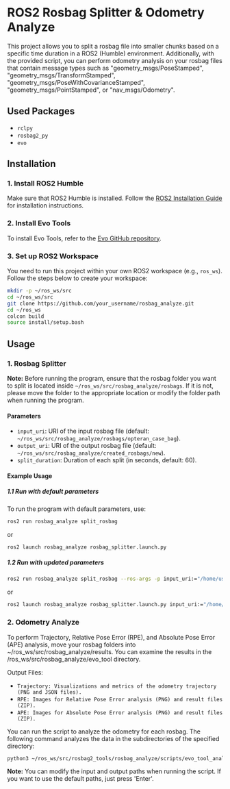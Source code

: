 # ROS2 Rosbag Splitter & Odometry Analyze

This project allows you to split a rosbag file into smaller chunks based on a specific time duration in a ROS2 (Humble) environment. Additionally, with the provided script, you can perform odometry analysis on your rosbag files that contain message types such as "geometry_msgs/PoseStamped", "geometry_msgs/TransformStamped", "geometry_msgs/PoseWithCovarianceStamped", "geometry_msgs/PointStamped", or "nav_msgs/Odometry".

## Used Packages
- `rclpy`
- `rosbag2_py`
- `evo`

## Installation

### 1. Install ROS2 Humble
Make sure that ROS2 Humble is installed. Follow the [ROS2 Installation Guide](https://docs.ros.org/en/humble/Installation.html) for installation instructions.

### 2. Install Evo Tools
To install Evo Tools, refer to the [Evo GitHub repository](https://github.com/MichaelGrupp/evo).

### 3. Set up ROS2 Workspace
You need to run this project within your own ROS2 workspace (e.g., `ros_ws`). Follow the steps below to create your workspace:

```bash
mkdir -p ~/ros_ws/src
cd ~/ros_ws/src
git clone https://github.com/your_username/rosbag_analyze.git
cd ~/ros_ws
colcon build
source install/setup.bash
```

## Usage

### 1. Rosbag Splitter

**Note:** Before running the program, ensure that the rosbag folder you want to split is located inside `~/ros_ws/src/rosbag_analyze/rosbags`. If it is not, please move the folder to the appropriate location or modify the folder path when running the program.

#### Parameters

- `input_uri`: URI of the input rosbag file (default: `~/ros_ws/src/rosbag_analyze/rosbags/opteran_case_bag`).
- `output_uri`: URI of the output rosbag file (default: `~/ros_ws/src/rosbag_analyze/created_rosbags/new`).
- `split_duration`: Duration of each split (in seconds, default: 60).

#### Example Usage

##### 1.1 Run with default parameters

To run the program with default parameters, use:

```bash
ros2 run rosbag_analyze split_rosbag
```
or

```bash
ros2 launch rosbag_analyze rosbag_splitter.launch.py
```

##### 1.2 Run with updated parameters

```bash
ros2 run rosbag_analyze split_rosbag --ros-args -p input_uri:="/home/user/my_rosbags/my_rosbag" -p output_uri:="/home/user/my_results/new_rosbag"
```

or

```bash
ros2 launch rosbag_analyze rosbag_splitter.launch.py input_uri:="/home/user/my_rosbags/my_rosbag" output_uri:="/home/user/my_results/new_rosbag" split_duration:="120"
```

### 2. Odometry Analyze

To perform Trajectory, Relative Pose Error (RPE), and Absolute Pose Error (APE) analysis, move your rosbag folders into ~/ros_ws/src/rosbag_analyze/results. You can examine the results in the /ros_ws/src/rosbag_analyze/evo_tool directory.

Output Files:
- `Trajectory: Visualizations and metrics of the odometry trajectory (PNG and JSON files).`
- `RPE: Images for Relative Pose Error analysis (PNG) and result files (ZIP).`
- `APE: Images for Absolute Pose Error analysis (PNG) and result files (ZIP).`

You can run the script to analyze the odometry for each rosbag. The following command analyzes the data in the subdirectories of the specified directory:

```bash
python3 ~/ros_ws/src/rosbag2_tools/rosbag_analyze/scripts/evo_tool_analyze.py
```
**Note:** You can modify the input and output paths when running the script. If you want to use the default paths, just press 'Enter'.
